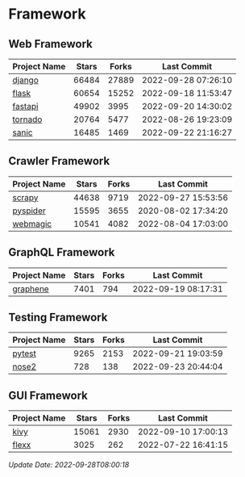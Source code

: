 # Framework

## Web Framework
| Project Name | Stars | Forks | Last Commit |
| ------------ | ----- | ----- | ----------- |
| [django](https://github.com/django/django) | 66484 | 27889 | 2022-09-28 07:26:10 |
| [flask](https://github.com/pallets/flask) | 60654 | 15252 | 2022-09-18 11:53:47 |
| [fastapi](https://github.com/tiangolo/fastapi) | 49902 | 3995 | 2022-09-20 14:30:02 |
| [tornado](https://github.com/tornadoweb/tornado) | 20764 | 5477 | 2022-08-26 19:23:09 |
| [sanic](https://github.com/sanic-org/sanic) | 16485 | 1469 | 2022-09-22 21:16:27 |

## Crawler Framework
| Project Name | Stars | Forks | Last Commit |
| ------------ | ----- | ----- | ----------- |
| [scrapy](https://github.com/scrapy/scrapy) | 44638 | 9719 | 2022-09-27 15:53:56 |
| [pyspider](https://github.com/binux/pyspider) | 15595 | 3655 | 2020-08-02 17:34:20 |
| [webmagic](https://github.com/code4craft/webmagic) | 10541 | 4082 | 2022-08-04 17:03:00 |

## GraphQL Framework
| Project Name | Stars | Forks | Last Commit |
| ------------ | ----- | ----- | ----------- |
| [graphene](https://github.com/graphql-python/graphene) | 7401 | 794 | 2022-09-19 08:17:31 |

## Testing Framework
| Project Name | Stars | Forks | Last Commit |
| ------------ | ----- | ----- | ----------- |
| [pytest](https://github.com/pytest-dev/pytest) | 9265 | 2153 | 2022-09-21 19:03:59 |
| [nose2](https://github.com/nose-devs/nose2) | 728 | 138 | 2022-09-23 20:44:04 |

## GUI Framework
| Project Name | Stars | Forks | Last Commit |
| ------------ | ----- | ----- | ----------- |
| [kivy](https://github.com/kivy/kivy) | 15061 | 2930 | 2022-09-10 17:00:13 |
| [flexx](https://github.com/flexxui/flexx) | 3025 | 262 | 2022-07-22 16:41:15 |

*Update Date: 2022-09-28T08:00:18*